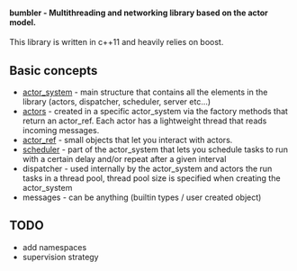 #### bumbler - Multithreading and networking library based on the actor model.

This library is written in c++11 and heavily relies on boost.

Basic concepts
---
 * [actor_system](/docs/actor_system.md) - main structure that contains all the elements in the library (actors, dispatcher, scheduler, server etc...)
 * [actors](/docs/actor.md) - created in a specific actor_system via the factory methods that return an actor_ref. Each actor has a lightweight thread that reads incoming messages.
 * [actor_ref](/docs/actor_ref.md) - small objects that let you interact with actors.
 * [scheduler](/docs/scheduler.md) - part of the actor_system that lets you schedule tasks to run with a certain delay and/or repeat after a given interval
 * dispatcher - used internally by the actor_system and actors the run tasks in a thread pool, thread pool size is specified when creating the actor_system
 * messages - can be anything (builtin types / user created object)

TODO
---
 * add namespaces
 * supervision strategy
